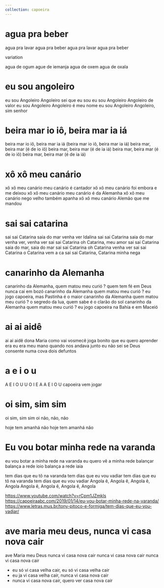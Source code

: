 ```yaml
---
collection: capoeira
---
```

# agua pra beber

agua pra lavar
agua pra beber
agua pra lavar
agua pra beber

variation

agua de ogum
ague de iemanja
agua de oxem
agua de oxala

# eu sou angoleiro

eu sou Angoleiro
Angoleiro sei que eu sou
eu sou Angoleiro
Angoleiro de valor
eu sou Angoleiro
Angoleiro é meu nome
eu sou Angoleiro
Angoleiro, sim senhor

# beira mar io iô, beira mar ia iá

beira mar io iô, beira mar ia iá
(beira mar io iô, beira mar ia iá)
beira mar, beira mar
(é de io iô)
beira mar, beira mar
(é de ia iá)
beira mar, beira mar
(é de io iô)
beira mar, beira mar
(é de ia iá)

# xô xô meu canário

xô xô meu canário
meu canário é cantador
xô xô meu canário
foi embora e me deixou
xô xô meu canário
meu canário é da Alemanha
xô xô meu canário
nego velho também apanha
xô xô meu canário
Alemão que me mandou

# sai sai catarina

sai sai Catarina 
saia do mar venha ver Idalina
sai sai Catarina 
saia do mar venha ver, venha ver 
sai sai Catarina 
oh Catarina, meu amor 
sai sai Catarina 
saia do mar, saia do mar 
sai sai Catarina 
oh Catarina venha ver 
sai sai Catarina 
o Catarina vem a ca
sai sai Catarina,
Catarina minha nega

# canarinho da Alemanha

canarinho da Alemanha,
quem matou meu curió ?
quem tem fé em Deus
nunca cai em bozó
canarinho da Alemanha
quem matou meu curió ?
eu jogo capoeira,
mas Pastinha é o maior
canarinho da Alemanha
quem matou meu curió ?
o segredo da lua,
quem sabe é o clarão do sol
canarinho da Alemanha
quem matou meu curió ?
eu jogo capoeira
na Bahia e em Maceió

# ai ai aidê

ai ai aidê
dona Maria como vai vosmecê
joga bonito que eu quero aprender
era eu era meu mano
quando nos andava junto
eu não sei se Deus consente
numa cova dois defuntos

# a e i o u

A E I O U
U O I E A
A E I O U
capoeira vem jogar

# oi sim, sim sim

oi sim, sim sim
oi não, não, não

hoje tem amanhá não
hoje tem amanhá não

# Eu vou botar minha rede na varanda

eu vou botar a minha rede na varanda
eu quero vê a minha rede balançar
balança a rede ioio
balança a rede iaia

tem dias que eu tô na varanda
tem dias que eu vou vadiar
tem dias que eu tô na varanda
tem dias que eu vou vadiar
Angola ê, Angola ê, Angola ê, Angola
Angola ê, Angola ê, Angola ê, Angola

https://www.youtube.com/watch?v=rCpm1JZmkls
https://capoeiraabc.com/2019/01/14/eu-vou-botar-minha-rede-na-varanda/
https://www.letras.mus.br/tony-pitoco-e-formiga/tem-dias-que-eu-vou-vadiar/

# ave maria meu deus, nunca vi casa nova cair

ave Maria meu Deus
nunca vi casa nova cair
nunca vi casa nova cair
nunca vi casa nova cair

- eu só vi casa velha cair, eu só vi casa velha cair
- eu ja vi casa velha cair, nunca vi casa nova cair
- nunca vi casa nova cair, quero ver casa nova cair
